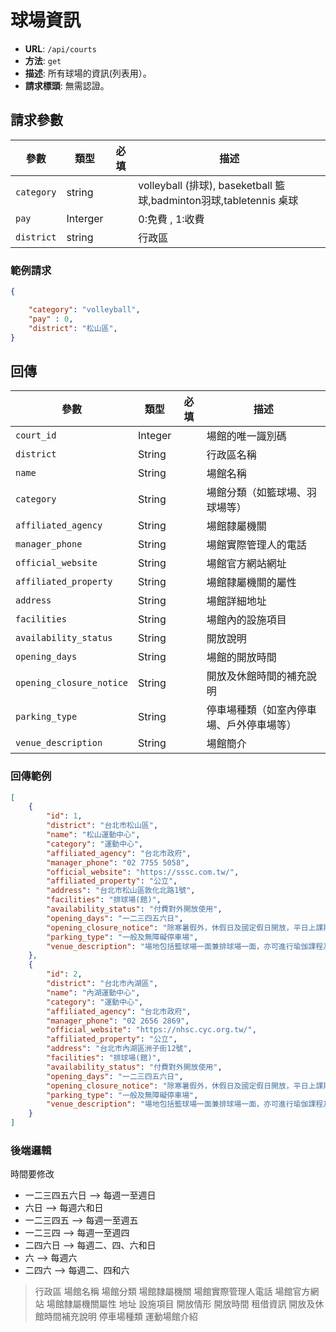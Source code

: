 # 球場資訊

- **URL**: `/api/courts`
- **方法**: `get`
- **描述**: 所有球場的資訊(列表用）。
- **請求標頭**: 無需認證。

## 請求參數

| 參數        | 類型    | 必填 | 描述                 |
| ----------- | ------- | ---- | -------------------- |
| `category`   | string |    | volleyball (排球), baseketball 籃球,badminton羽球,tabletennis 桌球   |
| `pay`    | Interger   |    |  0:免費 , 1:收費    |
| `district`   | string |    | 行政區    |


### 範例請求

```json
{

    "category": "volleyball",
    "pay" : 0,
    "district": "松山區",
}
```





## 回傳

| 參數                       | 類型    | 必填 | 描述                                      |
| -------------------------- | ------- | ---- | ----------------------------------------- |
| `court_id`                 | Integer |    | 場館的唯一識別碼                          |
| `district`                 | String  |    | 行政區名稱                                |
| `name`                     | String  |    | 場館名稱                                  |
| `category`                 | String  |    | 場館分類（如籃球場、羽球場等）            |
| `affiliated_agency`        | String  |    | 場館隸屬機關                              |
| `manager_phone`            | String  |    | 場館實際管理人的電話                      |
| `official_website`         | String  |    | 場館官方網站網址                          |
| `affiliated_property`      | String  |    | 場館隸屬機關的屬性       |
| `address`                  | String  |    | 場館詳細地址                              |
| `facilities`               | String  |    | 場館內的設施項目    |
| `availability_status`      | String  |   | 開放說明                              |
| `opening_days`            | String  |    | 場館的開放時間                            |
| `opening_closure_notice`   | String  |    | 開放及休館時間的補充說明                  |
| `parking_type`             | String  |    | 停車場種類（如室內停車場、戶外停車場等） |
| `venue_description`        | String  |    | 場館簡介                                  |


### 回傳範例

```json
[
    {
        "id": 1,
        "district": "台北市松山區",
        "name": "松山運動中心",
        "category": "運動中心",
        "affiliated_agency": "台北市政府",
        "manager_phone": "02 7755 5058",
        "official_website": "https://sssc.com.tw/",
        "affiliated_property": "公立",
        "address": "台北市松山區敦化北路1號",
        "facilities": "排球場(館)",
        "availability_status": "付費對外開放使用",
        "opening_days": "一二三四五六日",
        "opening_closure_notice": "除寒暑假外，休假日及國定假日開放，平日上課期間，不對外開放。",
        "parking_type": "一般及無障礙停車場",
        "venue_description": "場地包括籃球場一面兼排球場一面，亦可進行瑜伽課程及有氧舞蹈課程，同時可供校內外各類運動競賽舉辦用。"
    }, 
    {
        "id": 2,
        "district": "台北市內湖區",
        "name": "內湖運動中心",
        "category": "運動中心",
        "affiliated_agency": "台北市政府",
        "manager_phone": "02 2656 2869",
        "official_website": "https://nhsc.cyc.org.tw/",
        "affiliated_property": "公立",
        "address": "台北市內湖區洲子街12號",
        "facilities": "排球場(館)",
        "availability_status": "付費對外開放使用",
        "opening_days": "一二三四五六日",
        "opening_closure_notice": "除寒暑假外，休假日及國定假日開放，平日上課期間，不對外開放。",
        "parking_type": "一般及無障礙停車場",
        "venue_description": "場地包括籃球場一面兼排球場一面，亦可進行瑜伽課程及有氧舞蹈課程，同時可供校內外各類運動競賽舉辦用。"
    }
]
```

### 後端邏輯
時間要修改
- 一二三四五六日 --> 每週一至週日
- 六日 -->  每週六和日
- 一二三四五 --> 每週一至週五
- 一二三四 --> 每週一至週四
- 二四六日 --> 每週二、四、六和日
- 六 -->  每週六
- 二四六 --> 每週二、四和六



> 行政區	場館名稱	場館分類	場館隸屬機關		場館實際管理人電話	場館官方網站	場館隸屬機關屬性	地址			設施項目	開放情形	開放時間	租借資訊	開放及休館時間補充說明	停車場種類	運動場館介紹